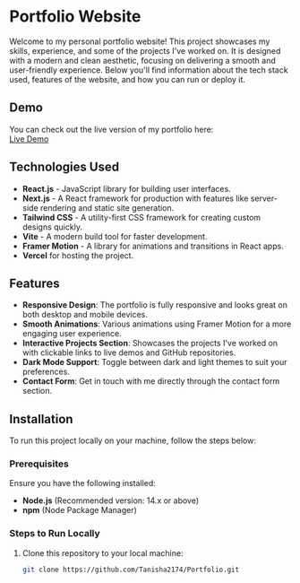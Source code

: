 # Portfolio Website

Welcome to my personal portfolio website! This project showcases my skills, experience, and some of the projects I've worked on. It is designed with a modern and clean aesthetic, focusing on delivering a smooth and user-friendly experience. Below you'll find information about the tech stack used, features of the website, and how you can run or deploy it.

## Demo

You can check out the live version of my portfolio here:  
[Live Demo](https://portfolio-topaz-eta-17.vercel.app/) 

## Technologies Used

- **React.js** - JavaScript library for building user interfaces.
- **Next.js** - A React framework for production with features like server-side rendering and static site generation.
- **Tailwind CSS** - A utility-first CSS framework for creating custom designs quickly.
- **Vite** - A modern build tool for faster development.
- **Framer Motion** - A library for animations and transitions in React apps.
- **Vercel** for hosting the project.

## Features

- **Responsive Design**: The portfolio is fully responsive and looks great on both desktop and mobile devices.
- **Smooth Animations**: Various animations using Framer Motion for a more engaging user experience.
- **Interactive Projects Section**: Showcases the projects I've worked on with clickable links to live demos and GitHub repositories.
- **Dark Mode Support**: Toggle between dark and light themes to suit your preferences.
- **Contact Form**: Get in touch with me directly through the contact form section.

## Installation

To run this project locally on your machine, follow the steps below:

### Prerequisites

Ensure you have the following installed:
- **Node.js** (Recommended version: 14.x or above)
- **npm** (Node Package Manager)

### Steps to Run Locally

1. Clone this repository to your local machine:
   ```bash
   git clone https://github.com/Tanisha2174/Portfolio.git

